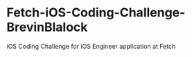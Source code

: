 # Fetch-iOS-Coding-Challenge-BrevinBlalock
 iOS Coding Challenge for iOS Engineer application at Fetch

